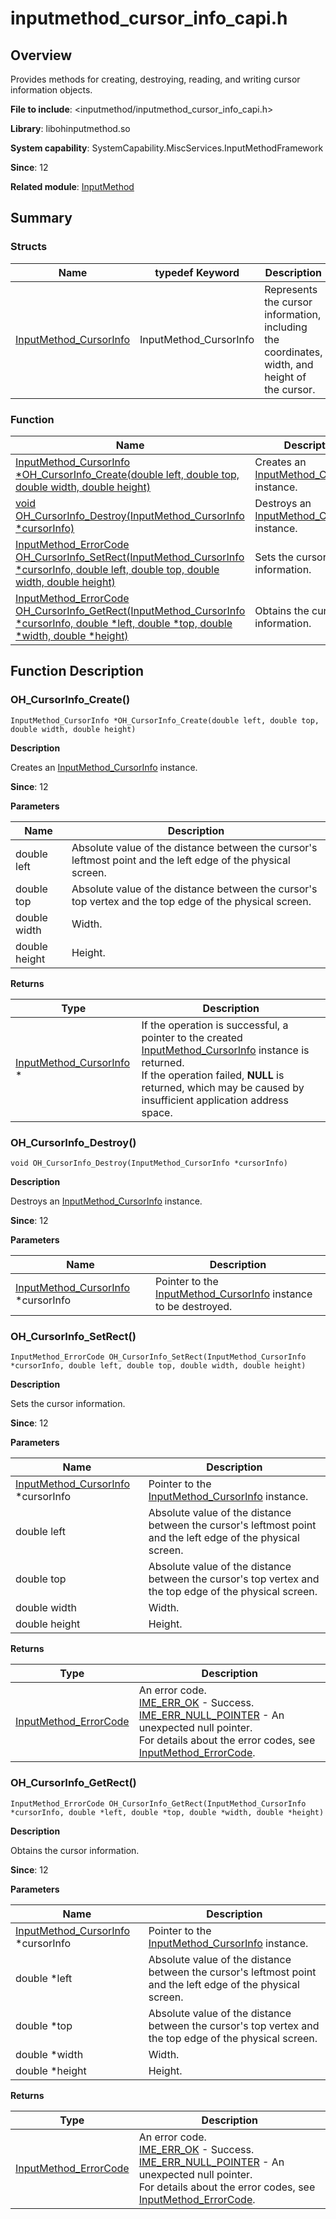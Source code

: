 # inputmethod_cursor_info_capi.h
<!--Kit: IME Kit-->
<!--Subsystem: MiscServices-->
<!--Owner: @illybyy-->
<!--SE: @andeszhang-->
<!--TSE: @murphy1984-->

## Overview

Provides methods for creating, destroying, reading, and writing cursor information objects.

**File to include**: <inputmethod/inputmethod_cursor_info_capi.h>

**Library**: libohinputmethod.so

**System capability**: SystemCapability.MiscServices.InputMethodFramework

**Since**: 12

**Related module**: [InputMethod](capi-inputmethod.md)

## Summary

### Structs

| Name| typedef Keyword| Description|
| -- | -- | -- |
| [InputMethod_CursorInfo](capi-inputmethod-inputmethod-cursorinfo.md) | InputMethod_CursorInfo | Represents the cursor information, including the coordinates, width, and height of the cursor.|

### Function

| Name| Description                                        |
| -- |--------------------------------------------|
| [InputMethod_CursorInfo *OH_CursorInfo_Create(double left, double top, double width, double height)](#oh_cursorinfo_create) | Creates an [InputMethod_CursorInfo](capi-inputmethod-inputmethod-cursorinfo.md) instance.|
| [void OH_CursorInfo_Destroy(InputMethod_CursorInfo *cursorInfo)](#oh_cursorinfo_destroy) | Destroys an [InputMethod_CursorInfo](capi-inputmethod-inputmethod-cursorinfo.md) instance.     |
| [InputMethod_ErrorCode OH_CursorInfo_SetRect(InputMethod_CursorInfo *cursorInfo, double left, double top, double width, double height)](#oh_cursorinfo_setrect) | Sets the cursor information.                                 |
| [InputMethod_ErrorCode OH_CursorInfo_GetRect(InputMethod_CursorInfo *cursorInfo, double *left, double *top, double *width, double *height)](#oh_cursorinfo_getrect) | Obtains the cursor information.                                 |

## Function Description

### OH_CursorInfo_Create()

```
InputMethod_CursorInfo *OH_CursorInfo_Create(double left, double top, double width, double height)
```

**Description**

Creates an [InputMethod_CursorInfo](capi-inputmethod-inputmethod-cursorinfo.md) instance.

**Since**: 12


**Parameters**

| Name| Description|
| -- | -- |
| double left | Absolute value of the distance between the cursor's leftmost point and the left edge of the physical screen.|
| double top | Absolute value of the distance between the cursor's top vertex and the top edge of the physical screen.|
| double width | Width.|
| double height | Height.|

**Returns**

| Type| Description|
| -- | -- |
| [InputMethod_CursorInfo](capi-inputmethod-inputmethod-cursorinfo.md) * | If the operation is successful, a pointer to the created [InputMethod_CursorInfo](capi-inputmethod-inputmethod-cursorinfo.md) instance is returned.<br>  If the operation failed, **NULL** is returned, which may be caused by insufficient application address space.|

### OH_CursorInfo_Destroy()

```
void OH_CursorInfo_Destroy(InputMethod_CursorInfo *cursorInfo)
```

**Description**

Destroys an [InputMethod_CursorInfo](capi-inputmethod-inputmethod-cursorinfo.md) instance.

**Since**: 12


**Parameters**

| Name| Description|
| -- | -- |
| [InputMethod_CursorInfo](capi-inputmethod-inputmethod-cursorinfo.md) *cursorInfo | Pointer to the [InputMethod_CursorInfo](capi-inputmethod-inputmethod-cursorinfo.md) instance to be destroyed.|

### OH_CursorInfo_SetRect()

```
InputMethod_ErrorCode OH_CursorInfo_SetRect(InputMethod_CursorInfo *cursorInfo, double left, double top, double width, double height)
```

**Description**

Sets the cursor information.

**Since**: 12


**Parameters**

| Name| Description|
| -- | -- |
| [InputMethod_CursorInfo](capi-inputmethod-inputmethod-cursorinfo.md) *cursorInfo | Pointer to the [InputMethod_CursorInfo](capi-inputmethod-inputmethod-cursorinfo.md) instance.|
| double left | Absolute value of the distance between the cursor's leftmost point and the left edge of the physical screen.|
| double top | Absolute value of the distance between the cursor's top vertex and the top edge of the physical screen.|
| double width | Width.|
| double height | Height.|

**Returns**

| Type| Description|
| -- | -- |
| [InputMethod_ErrorCode](capi-inputmethod-types-capi-h.md#inputmethod_errorcode) | An error code.<br>     [IME_ERR_OK](capi-inputmethod-types-capi-h.md#inputmethod_errorcode) - Success.<br>     [IME_ERR_NULL_POINTER](capi-inputmethod-types-capi-h.md#inputmethod_errorcode) - An unexpected null pointer.<br> For details about the error codes, see [InputMethod_ErrorCode](capi-inputmethod-types-capi-h.md#inputmethod_errorcode).|

### OH_CursorInfo_GetRect()

```
InputMethod_ErrorCode OH_CursorInfo_GetRect(InputMethod_CursorInfo *cursorInfo, double *left, double *top, double *width, double *height)
```

**Description**

Obtains the cursor information.

**Since**: 12


**Parameters**

| Name| Description|
| -- | -- |
| [InputMethod_CursorInfo](capi-inputmethod-inputmethod-cursorinfo.md) *cursorInfo | Pointer to the [InputMethod_CursorInfo](capi-inputmethod-inputmethod-cursorinfo.md) instance.|
| double *left | Absolute value of the distance between the cursor's leftmost point and the left edge of the physical screen.|
| double *top | Absolute value of the distance between the cursor's top vertex and the top edge of the physical screen.|
| double *width | Width.|
| double *height | Height.|

**Returns**

| Type| Description|
| -- | -- |
| [InputMethod_ErrorCode](capi-inputmethod-types-capi-h.md#inputmethod_errorcode) | An error code.<br>     [IME_ERR_OK](capi-inputmethod-types-capi-h.md#inputmethod_errorcode) - Success.<br>     [IME_ERR_NULL_POINTER](capi-inputmethod-types-capi-h.md#inputmethod_errorcode) - An unexpected null pointer.<br> For details about the error codes, see [InputMethod_ErrorCode](capi-inputmethod-types-capi-h.md#inputmethod_errorcode).|

